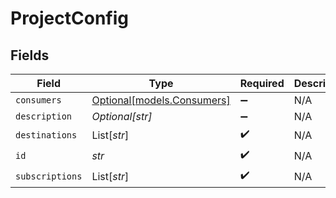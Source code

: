 # ProjectConfig


## Fields

| Field                                                | Type                                                 | Required                                             | Description                                          |
| ---------------------------------------------------- | ---------------------------------------------------- | ---------------------------------------------------- | ---------------------------------------------------- |
| `consumers`                                          | [Optional[models.Consumers]](../models/consumers.md) | :heavy_minus_sign:                                   | N/A                                                  |
| `description`                                        | *Optional[str]*                                      | :heavy_minus_sign:                                   | N/A                                                  |
| `destinations`                                       | List[*str*]                                          | :heavy_check_mark:                                   | N/A                                                  |
| `id`                                                 | *str*                                                | :heavy_check_mark:                                   | N/A                                                  |
| `subscriptions`                                      | List[*str*]                                          | :heavy_check_mark:                                   | N/A                                                  |